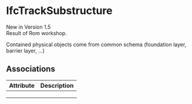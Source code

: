 IfcTrackSubstructure
====================
New in Version 1.5  
Result of Rom workshop.  
  
Contained physical objects come from common schema (foundation layer, barrier
layer, ...)  


Associations
------------
| Attribute   | Description   |
|-------------|---------------|
|             |               |
|             |               |
|             |               |


